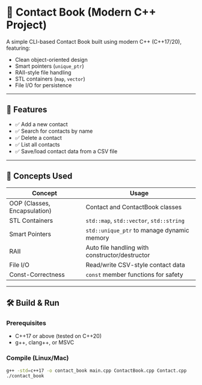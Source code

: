 # 📒 Contact Book (Modern C++ Project)

A simple CLI-based Contact Book built using modern C++ (C++17/20), featuring:

- Clean object-oriented design
- Smart pointers (`unique_ptr`)
- RAII-style file handling
- STL containers (`map`, `vector`)
- File I/O for persistence

---

## 🚀 Features

- ✅ Add a new contact
- ✅ Search for contacts by name
- ✅ Delete a contact
- ✅ List all contacts
- ✅ Save/load contact data from a CSV file

---

## 🧠 Concepts Used

| Concept              | Usage                                      |
|----------------------|---------------------------------------------|
| OOP (Classes, Encapsulation) | Contact and ContactBook classes |
| STL Containers       | `std::map`, `std::vector`, `std::string`  |
| Smart Pointers       | `std::unique_ptr` to manage dynamic memory |
| RAII                 | Auto file handling with constructor/destructor |
| File I/O             | Read/write CSV-style contact data          |
| Const-Correctness    | `const` member functions for safety        |

---

## 🛠️ Build & Run

### Prerequisites
- C++17 or above (tested on C++20)
- g++, clang++, or MSVC

### Compile (Linux/Mac)
```bash
g++ -std=c++17 -o contact_book main.cpp ContactBook.cpp Contact.cpp
./contact_book
